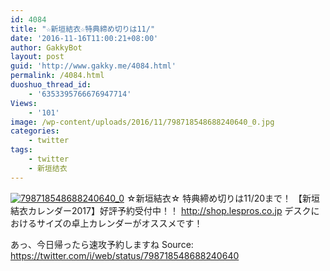 ```yaml
---
id: 4084
title: "☆新垣結衣☆特典締め切りは11/"
date: '2016-11-16T11:00:21+08:00'
author: GakkyBot
layout: post
guid: 'http://www.gakky.me/4084.html'
permalink: /4084.html
duoshuo_thread_id:
    - '6353395766676947714'
Views:
    - '101'
image: /wp-content/uploads/2016/11/798718548688240640_0.jpg
categories:
    - twitter
tags:
    - twitter
    - 新垣结衣
---
```


[![798718548688240640_0](http://www.yui-aragaki.org/wp-content/uploads/2016/11/798718548688240640_0.jpg)](http://www.yui-aragaki.org/wp-content/uploads/2016/11/798718548688240640_0.jpg)
☆新垣結衣☆
特典締め切りは11/20まで！
【新垣結衣カレンダー2017】好評予約受付中！！
http://shop.lespros.co.jp
デスクにおけるサイズの卓上カレンダーがオススメです！

あっ、今日帰ったら速攻予約しますね
Source: <https://twitter.com/i/web/status/798718548688240640>
